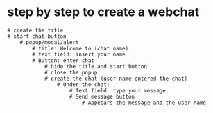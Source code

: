 # step by step to create a webchat
    # create the title
    # start chat button
        # popup/modal/alert
            # title: Welcome to (chat name)
            # text field: insert your name
            # Button: enter chat
                # hide the title and start button
                # close the popup
                # create the chat (user name entered the chat)
                    # Under the chat:
                        # Text field: type your message
                        # Send message button
                            # Appeears the message and the user name
                 
